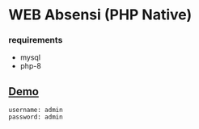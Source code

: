# WEB Absensi (PHP Native)
### requirements
- mysql
- php-8

[Demo](https://absensi.krypton-byte.codes/)
- 
```
username: admin
password: admin
```